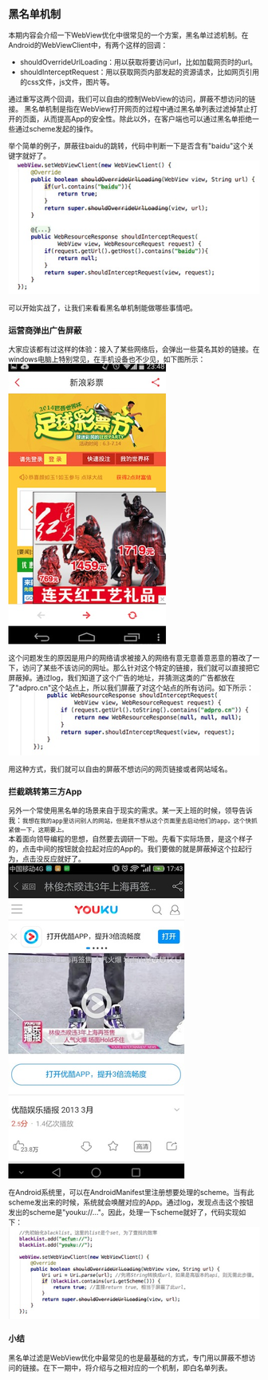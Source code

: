 ## 黑名单机制
本期内容会介绍一下WebView优化中很常见的一个方案，黑名单过滤机制。在Android的WebViewClient中，有两个这样的回调：
- shouldOverrideUrlLoading：用以获取将要访问url，比如加载网页时的url。
- shouldInterceptRequest：用以获取网页内部发起的资源请求，比如网页引用的css文件，js文件，图片等。  

通过重写这两个回调，我们可以自由的控制WebView的访问，屏蔽不想访问的链接。
黑名单机制是指在WebView打开网页的过程中通过黑名单列表过滤掉禁止打开的页面，从而提高App的安全性。除此以外，在客户端也可以通过黑名单拒绝一些通过scheme发起的操作。  

举个简单的例子，屏蔽往baidu的跳转，代码中判断一下是否含有"baidu"这个关键字就好了。
![示例](./pic/2-1.jpeg)  

  可以开始实战了，让我们来看看黑名单机制能做哪些事情吧。

### 运营商弹出广告屏蔽
大家应该都有过这样的体验：接入了某些网络后，会弹出一些莫名其妙的链接。在windows电脑上特别常见，在手机设备也不少见，如下图所示：
![广告](./pic/2-2.jpeg)  

这个问题发生的原因是用户的网络请求被接入的网络有意无意善意恶意的篡改了一下，访问了某些不该访问的网址。那么针对这个特定的链接，我们就可以直接把它屏蔽掉。通过log，我们知道了这个广告的地址，并猜测这类的广告都放在了"adpro.cn"这个站点上，所以我们屏蔽了对这个站点的所有访问。如下所示：
![屏蔽](./pic/2-3.jpeg)  

用这种方式，我们就可以自由的屏蔽不想访问的网页链接或者网站域名。
### 拦截跳转第三方App
另外一个常使用黑名单的场景来自于现实的需求。某一天上班的时候，领导告诉我：`我想在我的app里访问别人的网站，但是我不想从这个页面里去启动他们的app，这个快抓紧做一下，这期要上。`    
本着面向领导编程的思想，自然要去调研一下啦。先看下实际场景，是这个样子的，点击中间的按钮就会拉起对应的App的。我们要做的就是屏蔽掉这个拉起行为，点击没反应就好了。  
![实例](./pic/2-4.jpeg)  

在Android系统里，可以在AndroidManifest里注册想要处理的scheme。当有此scheme发出来的时候，系统就会唤醒对应的App。通过log，发现点击这个按钮发出的scheme是"youku://..."。因此，处理一下scheme就好了，代码实现如下：
![拉起](./pic/2-5.jpeg)

### 小结
黑名单过滤是WebView优化中最常见的也是最基础的方式，专门用以屏蔽不想访问的链接。在下一期中，将介绍与之相对应的一个机制，即白名单列表。
